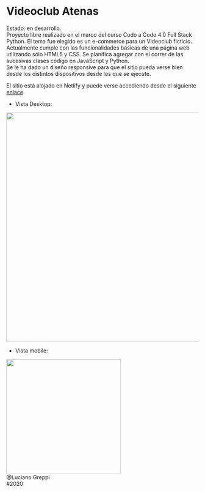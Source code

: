 # Videoclub Atenas
Estado: en desarrollo.<br>
Proyecto libre realizado en el marco del curso Codo a Codo 4.0 Full Stack Python. El tema fue elegido es un e-commerce para un Videoclub ficticio.<br>
Actualmente cumple con las funcionalidades básicas de una página web utilizando sólo HTML5 y CSS. Se planifica agregar con el correr de las sucesivas clases código en JavaScript y Python.<br>
Se le ha dado un diseño responsive para que el sitio pueda verse bien desde los distintos dispositivos desde los que se ejecute.

El sitio está alojado en Netlify y puede verse accediendo desde el siguiente <a href="https://greppi-luciano-tp4.netlify.app/">enlace</a>.<br>

- Vista Desktop:<br>
<img width="600" src="https://i.imgur.com/c3L1xW1.png">


- Vista mobile:<br>
<img width="300" src="https://i.imgur.com/9fZQRjW.png">

<br>
@Luciano Greppi<br>
#2020


